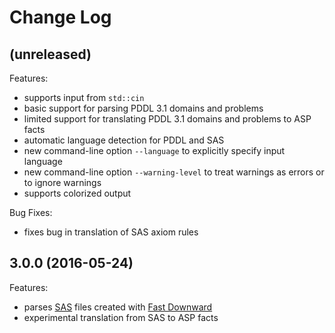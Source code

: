 # Change Log

## (unreleased)

Features:

* supports input from `std::cin`
* basic support for parsing PDDL 3.1 domains and problems
* limited support for translating PDDL 3.1 domains and problems to ASP facts
* automatic language detection for PDDL and SAS
* new command-line option `--language` to explicitly specify input language
* new command-line option `--warning-level` to treat warnings as errors or to ignore warnings
* supports colorized output

Bug Fixes:

* fixes bug in translation of SAS axiom rules

## 3.0.0 (2016-05-24)

Features:

* parses [SAS](http://www.fast-downward.org/TranslatorOutputFormat) files created with [Fast Downward](http://www.fast-downward.org/)
* experimental translation from SAS to ASP facts
